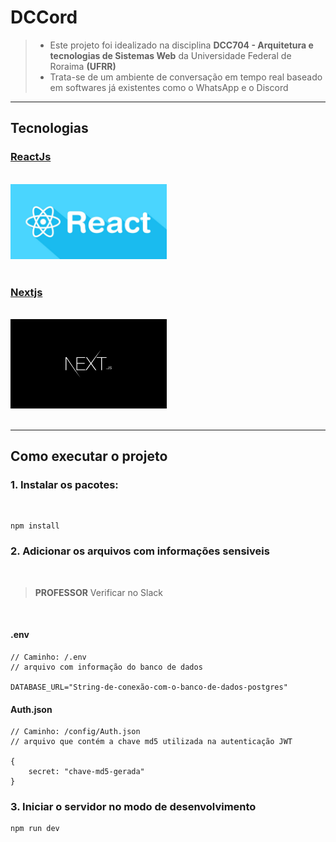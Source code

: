 # DCCord

> - Este projeto foi idealizado na disciplina **DCC704 - Arquitetura e tecnologias de Sistemas Web** da Universidade Federal de Roraima **(UFRR)**
> - Trata-se de um ambiente de conversação em tempo real baseado em softwares já existentes como o WhatsApp e o Discord

---

## Tecnologias

### [ReactJs](https://pt-br.reactjs.org/)

<br>
<img src="./images/logo-react.jpg" width="250px">  
<br><br>

### [Nextjs](https://nextjs.org/)

<br>
<img src="./images/logo-next.png" width="250px">  
<br><br>

---

## Como executar o projeto

### **1. Instalar os pacotes:**

<br>

    npm install

### **2. Adicionar os arquivos com informações sensiveis**

<br>

> **PROFESSOR** Verificar no Slack

<br>

#### .env

    // Caminho: /.env
    // arquivo com informação do banco de dados

    DATABASE_URL="String-de-conexão-com-o-banco-de-dados-postgres"

#### Auth.json

    // Caminho: /config/Auth.json
    // arquivo que contém a chave md5 utilizada na autenticação JWT

    {
        secret: "chave-md5-gerada"
    }

### **3. Iniciar o servidor no modo de desenvolvimento**

    npm run dev